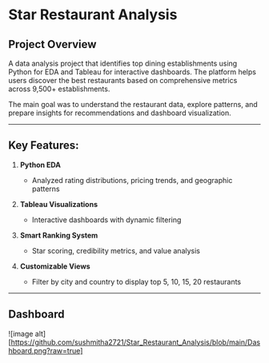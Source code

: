 # Star Restaurant Analysis 

## Project Overview
A data analysis project that identifies top dining establishments using Python for EDA and Tableau for interactive dashboards. The platform helps users discover the best restaurants based on comprehensive metrics across 9,500+ establishments.

The main goal was to understand the restaurant data, explore patterns, and prepare insights for recommendations and dashboard visualization.

---

## Key Features:

1. **Python EDA**
   - Analyzed rating distributions, pricing trends, and geographic patterns

2. **Tableau Visualizations**
   - Interactive dashboards with dynamic filtering

3. **Smart Ranking System**
   - Star scoring, credibility metrics, and value analysis

4. **Customizable Views**
   - Filter by city and country to display top 5, 10, 15, 20 restaurants
---

## Dashboard 

![image alt][https://github.com/sushmitha2721/Star_Restaurant_Analysis/blob/main/Dashboard.png?raw=true]
